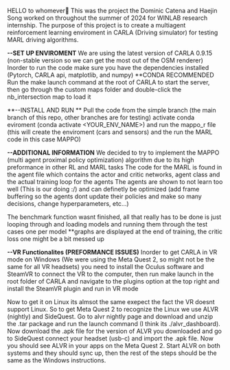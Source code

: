 HELLO to whomever👋 This was the project the Dominic Catena and Haejin Song worked on throughout the summer of 2024 for WINLAB research internship. The purpose of this project is to create a multiagent reinforcement learning enviroment 
in CARLA (Driving simulator) for testing MARL driving algorithms.

**--SET UP ENVIROMENT**
We are using the latest version of CARLA 0.9.15 (non-stable version so we can get the most out of the OSM renderer) 
Inorder to run the code make sure you have the dependencies installed (Pytorch, CARLA api, matplotlib, and numpy) **CONDA RECOMMENDED
Run the make launch command at the root of CARLA to start the server, then go through the custom maps folder and double-click the nb_intersection map to load it

**--INSTALL AND RUN **
Pull the code from the simple branch (the main branch of this repo, other branches are for testing) 
activate conda eviroment (conda activate <YOUR_ENV_NAME>) and run the mappo_r file (this will create the enviroment (cars and sensors) and the run the MARL code in this case MAPPO)

**--ADDITIONAL INFORMATION**
We decided to try to implement the MAPPO (multi agent proximal policy optimization) algorithm due to its high preformance in other RL and MARL tasks
The code for the MARL is found in the agent file which contains the actor and critic networks, agent class and the actual training loop for the agents
The agents are shown to not learn too well (This is our doing :/) and can definetly be optimized (add frame buffering so the agents dont update their policies and make so many decisions, change hyperparameters, etc...)

The benchmark function wasnt finished, all that really has to be done is just looping through and loading models and running them through the test cases one per model
**graphs are displayed at the end of training, the critic loss one might be a bit messed up


**--VR Functionalites (PREFORMANCE ISSUES)**
Inorder to get CARLA in VR mode on Windows (We were using the Meta Quest 2, so might not be the same for all VR headsets) you need to install the Oculus software and SteamVR to connect the VR to the computer, then run make launch in the
root folder of CARLA and navigate to the plugins option at the top right and install the SteamVR plugin and run in VR mode

Now to get it on Linux its almsot the same exepect the fact the VR doesnt support Linux. So to get Meta Quest 2 to recognize the Linux we use ALVR (nightly) and SideQuest. Go to alvr nightly page and download and unzip the .tar package 
and run the launch command (I think its ./alvr_dashboard). Now download the .apk file for the version of ALVR you downloaded and go to SideQuest connect your headset (usb-c) and import the .apk file. Now you should see ALVR in your apps
on the Meta Quest 2. Start ALVR on both systems and they should sync up, then the rest of the steps should be the same as the Windows instructions.


